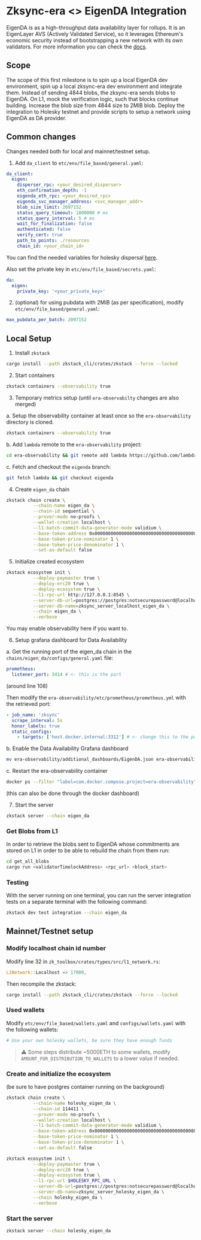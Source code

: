 # Zksync-era <> EigenDA Integration

EigenDA is as a high-throughput data availability layer for rollups. It is an EigenLayer AVS (Actively Validated
Service), so it leverages Ethereum's economic security instead of bootstrapping a new network with its own validators.
For more information you can check the [docs](https://docs.eigenda.xyz/).

## Scope

The scope of this first milestone is to spin up a local EigenDA dev environment, spin up a local zksync-era dev
environment and integrate them. Instead of sending 4844 blobs, the zksync-era sends blobs to EigenDA. On L1, mock the
verification logic, such that blocks continue building. Increase the blob size from 4844 size to 2MiB blob. Deploy the
integration to Holesky testnet and provide scripts to setup a network using EigenDA as DA provider.

## Common changes

Changes needed both for local and mainnet/testnet setup.

1. Add `da_client` to `etc/env/file_based/general.yaml`:

```yaml
da_client:
  eigen:
    disperser_rpc: <your_desired_disperser>
    eth_confirmation_depth: -1
    eigenda_eth_rpc: <your_desired_rpc>
    eigenda_svc_manager_address: <svc_manager_addr>
    blob_size_limit: 2097152
    status_query_timeout: 1800000 # ms
    status_query_interval: 5 # ms
    wait_for_finalization: false
    authenticated: false
    verify_cert: true
    path_to_points: ./resources
    chain_id: <your_chain_id>
```

You can find the needed variables for holesky dispersal
[here](https://github.com/Layr-Labs/eigenda-proxy/blob/main/.env.example.holesky).

Also set the private key in `etc/env/file_based/secrets.yaml`:

```yaml
da:
  eigen:
    private_key: '<your_private_key>'
```

2. (optional) for using pubdata with 2MiB (as per specification), modify `etc/env/file_based/general.yaml`:

```yaml
max_pubdata_per_batch: 2097152
```

## Local Setup

1. Install `zkstack`

```bash
cargo install --path zkstack_cli/crates/zkstack --force --locked
```

2. Start containers

```bash
zkstack containers --observability true
```

3. Temporary metrics setup (until `era-observabilty` changes are also merged)

a. Setup the observability container at least once so the `era-observability` directory is cloned.

```bash
zkstack containers --observability true
```

b. Add `lambda` remote to the `era-observability` project:

```bash
cd era-observability && git remote add lambda https://github.com/lambdaclass/era-observability.git
```

c. Fetch and checkout the `eigenda` branch:

```bash
git fetch lambda && git checkout eigenda
```

4. Create `eigen_da` chain

```bash
zkstack chain create \
          --chain-name eigen_da \
          --chain-id sequential \
          --prover-mode no-proofs \
          --wallet-creation localhost \
          --l1-batch-commit-data-generator-mode validium \
          --base-token-address 0x0000000000000000000000000000000000000001 \
          --base-token-price-nominator 1 \
          --base-token-price-denominator 1 \
          --set-as-default false
```

5. Initialize created ecosystem

```bash
zkstack ecosystem init \
          --deploy-paymaster true \
          --deploy-erc20 true \
          --deploy-ecosystem true \
          --l1-rpc-url http://127.0.0.1:8545 \
          --server-db-url=postgres://postgres:notsecurepassword@localhost:5432 \
          --server-db-name=zksync_server_localhost_eigen_da \
          --chain eigen_da \
          --verbose
```

You may enable observability here if you want to.

6. Setup grafana dashboard for Data Availability

a. Get the running port of the eigen_da chain in the `chains/eigen_da/configs/general.yaml` file:

```yaml
prometheus:
  listener_port: 3414 # <- this is the port
```

(around line 108)

Then modify the `era-observability/etc/prometheus/prometheus.yml` with the retrieved port:

```yaml
- job_name: 'zksync'
  scrape_interval: 5s
  honor_labels: true
  static_configs:
    - targets: ['host.docker.internal:3312'] # <- change this to the port
```

b. Enable the Data Availability Grafana dashboard

```bash
mv era-observability/additional_dashboards/EigenDA.json era-observability/dashboards/EigenDA.json
```

c. Restart the era-observability container

```bash
docker ps --filter "label=com.docker.compose.project=era-observability" -q | xargs docker restart
```

(this can also be done through the docker dashboard)

7. Start the server

```bash
zkstack server --chain eigen_da
```

### Get Blobs from L1

In order to retrieve the blobs sent to EigenDA whose commitments are stored on L1 in order to be able to rebuild the
chain from them run:

```bash
cd get_all_blobs
cargo run <validatorTimelockAddress> <rpc_url> <block_start>
```

### Testing

With the server running on one terminal, you can run the server integration tests on a separate terminal with the
following command:

```bash
zkstack dev test integration --chain eigen_da
```

## Mainnet/Testnet setup

### Modify localhost chain id number

Modify line 32 in `zk_toolbox/crates/types/src/l1_network.rs`:

```rs
L1Network::Localhost => 17000,
```

Then recompile the zkstack:

```bash
cargo install --path zkstack_cli/crates/zkstack --force --locked
```

### Used wallets

Modify `etc/env/file_based/wallets.yaml` and `configs/wallets.yaml` with the following wallets:

```yaml
# Use your own holesky wallets, be sure they have enough funds
```

> ⚠️ Some steps distribute ~5000ETH to some wallets, modify `AMOUNT_FOR_DISTRIBUTION_TO_WALLETS` to a lower value if
> needed.

### Create and initialize the ecosystem

(be sure to have postgres container running on the background)

```bash
zkstack chain create \
          --chain-name holesky_eigen_da \
          --chain-id 114411 \
          --prover-mode no-proofs \
          --wallet-creation localhost \
          --l1-batch-commit-data-generator-mode validium \
          --base-token-address 0x0000000000000000000000000000000000000001 \
          --base-token-price-nominator 1 \
          --base-token-price-denominator 1 \
          --set-as-default false

zkstack ecosystem init \
          --deploy-paymaster true \
          --deploy-erc20 true \
          --deploy-ecosystem true \
          --l1-rpc-url $HOLESKY_RPC_URL \
          --server-db-url=postgres://postgres:notsecurepassword@localhost:5432 \
          --server-db-name=zksync_server_holesky_eigen_da \
          --chain holesky_eigen_da \
          --verbose
```

### Start the server

```bash
zkstack server --chain holesky_eigen_da
```
